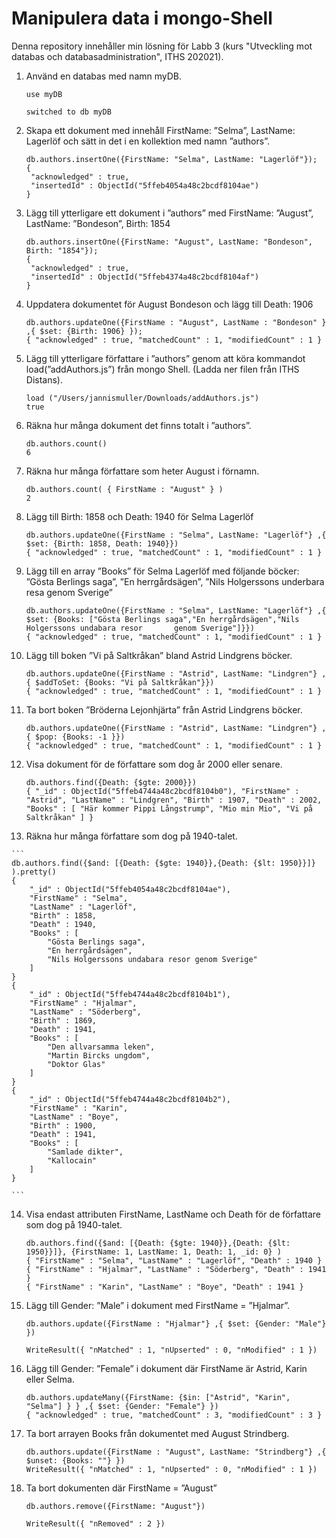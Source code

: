 # Manipulera data i mongo-Shell
Denna repository innehåller min lösning för Labb 3 (kurs "Utveckling mot databas och databasadministration", ITHS 202021).


1. Använd en databas med namn myDB.
   ```
   use myDB
   
   switched to db myDB
   ```

2. Skapa ett dokument med innehåll FirstName: ”Selma”, LastName: Lagerlöf och sätt in det i en kollektion med namn ”authors”.

   ```
   db.authors.insertOne({FirstName: "Selma", LastName: "Lagerlöf"});
   {
   	"acknowledged" : true,
   	"insertedId" : ObjectId("5ffeb4054a48c2bcdf8104ae")
   }
   ```

3. Lägg till ytterligare ett dokument i ”authors” med FirstName: ”August”, LastName: ”Bondeson”, Birth: 1854

   ```
   db.authors.insertOne({FirstName: "August", LastName: "Bondeson", Birth: "1854"});
   {
   	"acknowledged" : true,
   	"insertedId" : ObjectId("5ffeb4374a48c2bcdf8104af")
   }
   ```

4. Uppdatera dokumentet för August Bondeson och lägg till Death: 1906

   ```
   db.authors.updateOne({FirstName : "August", LastName : "Bondeson" } ,{ $set: {Birth: 1906} });
   { "acknowledged" : true, "matchedCount" : 1, "modifiedCount" : 1 }
   ```

5. Lägg till ytterligare författare i ”authors” genom att köra kommandot load(”addAuthors.js”) från mongo Shell. (Ladda ner filen från ITHS Distans).

   ```
   load ("/Users/jannismuller/Downloads/addAuthors.js")
   true
   ```

6.  Räkna hur många dokument det finns totalt i ”authors”.

    ```
    db.authors.count()
    6
    ```

7.  Räkna hur många författare som heter August i förnamn.

    ```
    db.authors.count( { FirstName : "August" } )
    2
    ```

8.  Lägg till Birth: 1858 och Death: 1940 för Selma Lagerlöf

    ```
    db.authors.updateOne({FirstName : "Selma", LastName: "Lagerlöf"} ,{ $set: {Birth: 1858, Death: 1940}})
    { "acknowledged" : true, "matchedCount" : 1, "modifiedCount" : 1 }
    ```

9.  Lägg till en array ”Books” för Selma Lagerlöf med följande böcker: ”Gösta Berlings saga”, ”En herrgårdsägen”, ”Nils Holgerssons underbara resa genom Sverige” 

    ```
    db.authors.updateOne({FirstName : "Selma", LastName: "Lagerlöf"} ,{ $set: {Books: ["Gösta Berlings saga","En herrgårdsägen","Nils Holgerssons undabara resor       genom Sverige"]}})
    { "acknowledged" : true, "matchedCount" : 1, "modifiedCount" : 1 }
    ```

10. Lägg till boken ”Vi på Saltkråkan” bland Astrid Lindgrens böcker. 

    ```
    db.authors.updateOne({FirstName : "Astrid", LastName: "Lindgren"} ,{ $addToSet: {Books: "Vi på Saltkråkan"}})
    { "acknowledged" : true, "matchedCount" : 1, "modifiedCount" : 1 }
    ```

11. Ta bort boken ”Bröderna Lejonhjärta” från Astrid Lindgrens böcker.

    ```
    db.authors.updateOne({FirstName : "Astrid", LastName: "Lindgren"} ,{ $pop: {Books: -1 }})
    { "acknowledged" : true, "matchedCount" : 1, "modifiedCount" : 1 }
    ```

12. Visa dokument för de författare som dog år 2000 eller senare.

    ```
    db.authors.find({Death: {$gte: 2000}})
    { "_id" : ObjectId("5ffeb4744a48c2bcdf8104b0"), "FirstName" : "Astrid", "LastName" : "Lindgren", "Birth" : 1907, "Death" : 2002, "Books" : [ "Här kommer Pippi Långstrump", "Mio min Mio", "Vi på Saltkråkan" ] }
    ```

13.  Räkna hur många författare som dog på 1940-talet. 

    ```
    db.authors.find({$and: [{Death: {$gte: 1940}},{Death: {$lt: 1950}}]} ).pretty()
    {
    	"_id" : ObjectId("5ffeb4054a48c2bcdf8104ae"),
    	"FirstName" : "Selma",
    	"LastName" : "Lagerlöf",
    	"Birth" : 1858,
    	"Death" : 1940,
    	"Books" : [
    		"Gösta Berlings saga",
    		"En herrgårdsägen",
    		"Nils Holgerssons undabara resor genom Sverige"
    	]
    }
    {
    	"_id" : ObjectId("5ffeb4744a48c2bcdf8104b1"),
    	"FirstName" : "Hjalmar",
    	"LastName" : "Söderberg",
    	"Birth" : 1869,
    	"Death" : 1941,
    	"Books" : [
    		"Den allvarsamma leken",
    		"Martin Bircks ungdom",
    		"Doktor Glas"
    	]
    }
    {
    	"_id" : ObjectId("5ffeb4744a48c2bcdf8104b2"),
    	"FirstName" : "Karin",
    	"LastName" : "Boye",
    	"Birth" : 1900,
    	"Death" : 1941,
    	"Books" : [
    		"Samlade dikter",
    		"Kallocain"
    	]
    }
    
    ```

14. Visa endast attributen FirstName, LastName och Death för de författare som dog på 1940-talet. 

    ```
    db.authors.find({$and: [{Death: {$gte: 1940}},{Death: {$lt: 1950}}]}, {FirstName: 1, LastName: 1, Death: 1, _id: 0} )
    { "FirstName" : "Selma", "LastName" : "Lagerlöf", "Death" : 1940 }
    { "FirstName" : "Hjalmar", "LastName" : "Söderberg", "Death" : 1941 }
    { "FirstName" : "Karin", "LastName" : "Boye", "Death" : 1941 }
    ```

15. Lägg till Gender: ”Male” i dokument med FirstName = ”Hjalmar”. 

    ```
    db.authors.update({FirstName : "Hjalmar"} ,{ $set: {Gender: "Male"} })
    
    WriteResult({ "nMatched" : 1, "nUpserted" : 0, "nModified" : 1 })
    ```

16. Lägg till Gender: ”Female” i dokument där FirstName är Astrid, Karin eller Selma.

    ```
    db.authors.updateMany({FirstName: {$in: ["Astrid", "Karin", "Selma"] } } ,{ $set: {Gender: "Female"} })
    { "acknowledged" : true, "matchedCount" : 3, "modifiedCount" : 3 }
    ```

17. Ta bort arrayen Books från dokumentet med August Strindberg.

    ```
    db.authors.update({FirstName : "August", LastName: "Strindberg"} ,{ $unset: {Books: ""} })
    WriteResult({ "nMatched" : 1, "nUpserted" : 0, "nModified" : 1 })
    ```

18. Ta bort dokumenten där FirstName = ”August”

    ```
    db.authors.remove({FirstName: "August"})

    WriteResult({ "nRemoved" : 2 })
    ```

